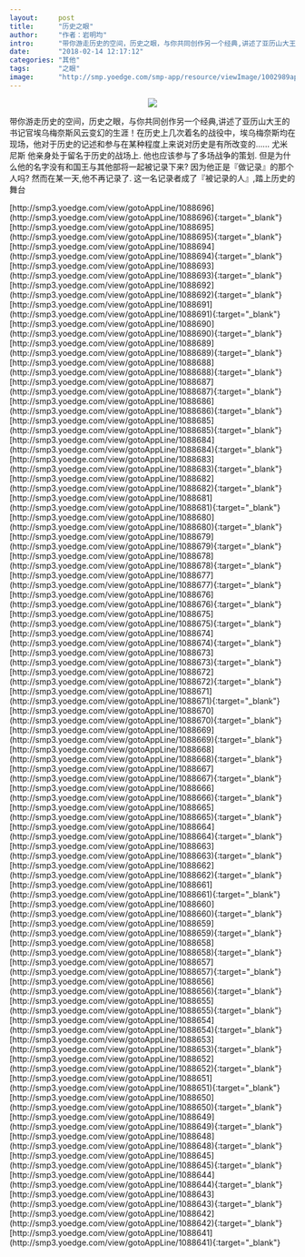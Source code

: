 ```yaml
---
layout:     post
title:      "历史之眼"
author:     "作者：岩明均"
intro:      "带你游走历史的空间，历史之眼，与你共同创作另一个经典,讲述了亚历山大王的书记官埃乌梅奈斯风云变幻的生涯！在历史上几次着名的战役中，埃乌梅奈斯均在现场，他对于历史的记述和参与在某种程度上来说对历史是有所改变的...... 尤米尼斯 他亲身处于留名于历史的战场上. 他也应该参与了多场战争的策划. 但是为什么他的名字没有和国王与其他部将一起被记录下来? 因为他正是『做记录』的那个人吗? 然而在某一天,他不再记录了. 这一名记录者成了『被记录的人』,踏上历史的舞台"
date:       "2018-02-14 12:17:12"
categories: "其他"
tags:       "之眼"
image:      "http://smp.yoedge.com/smp-app/resource/viewImage/1002989appline.png"
---
```

<div style="text-align: center">
<p><img src="http://smp.yoedge.com/smp-app/resource/viewImage/1002989appline.png"/></p>
</div>
<p class="post-meta">
<span>带你游走历史的空间，历史之眼，与你共同创作另一个经典,讲述了亚历山大王的书记官埃乌梅奈斯风云变幻的生涯！在历史上几次着名的战役中，埃乌梅奈斯均在现场，他对于历史的记述和参与在某种程度上来说对历史是有所改变的...... 尤米尼斯 他亲身处于留名于历史的战场上. 他也应该参与了多场战争的策划. 但是为什么他的名字没有和国王与其他部将一起被记录下来? 因为他正是『做记录』的那个人吗? 然而在某一天,他不再记录了. 这一名记录者成了『被记录的人』,踏上历史的舞台</span>
</p>
[http://smp3.yoedge.com/view/gotoAppLine/1088696](http://smp3.yoedge.com/view/gotoAppLine/1088696){:target="_blank"}
[http://smp3.yoedge.com/view/gotoAppLine/1088695](http://smp3.yoedge.com/view/gotoAppLine/1088695){:target="_blank"}
[http://smp3.yoedge.com/view/gotoAppLine/1088694](http://smp3.yoedge.com/view/gotoAppLine/1088694){:target="_blank"}
[http://smp3.yoedge.com/view/gotoAppLine/1088693](http://smp3.yoedge.com/view/gotoAppLine/1088693){:target="_blank"}
[http://smp3.yoedge.com/view/gotoAppLine/1088692](http://smp3.yoedge.com/view/gotoAppLine/1088692){:target="_blank"}
[http://smp3.yoedge.com/view/gotoAppLine/1088691](http://smp3.yoedge.com/view/gotoAppLine/1088691){:target="_blank"}
[http://smp3.yoedge.com/view/gotoAppLine/1088690](http://smp3.yoedge.com/view/gotoAppLine/1088690){:target="_blank"}
[http://smp3.yoedge.com/view/gotoAppLine/1088689](http://smp3.yoedge.com/view/gotoAppLine/1088689){:target="_blank"}
[http://smp3.yoedge.com/view/gotoAppLine/1088688](http://smp3.yoedge.com/view/gotoAppLine/1088688){:target="_blank"}
[http://smp3.yoedge.com/view/gotoAppLine/1088687](http://smp3.yoedge.com/view/gotoAppLine/1088687){:target="_blank"}
[http://smp3.yoedge.com/view/gotoAppLine/1088686](http://smp3.yoedge.com/view/gotoAppLine/1088686){:target="_blank"}
[http://smp3.yoedge.com/view/gotoAppLine/1088685](http://smp3.yoedge.com/view/gotoAppLine/1088685){:target="_blank"}
[http://smp3.yoedge.com/view/gotoAppLine/1088684](http://smp3.yoedge.com/view/gotoAppLine/1088684){:target="_blank"}
[http://smp3.yoedge.com/view/gotoAppLine/1088683](http://smp3.yoedge.com/view/gotoAppLine/1088683){:target="_blank"}
[http://smp3.yoedge.com/view/gotoAppLine/1088682](http://smp3.yoedge.com/view/gotoAppLine/1088682){:target="_blank"}
[http://smp3.yoedge.com/view/gotoAppLine/1088681](http://smp3.yoedge.com/view/gotoAppLine/1088681){:target="_blank"}
[http://smp3.yoedge.com/view/gotoAppLine/1088680](http://smp3.yoedge.com/view/gotoAppLine/1088680){:target="_blank"}
[http://smp3.yoedge.com/view/gotoAppLine/1088679](http://smp3.yoedge.com/view/gotoAppLine/1088679){:target="_blank"}
[http://smp3.yoedge.com/view/gotoAppLine/1088678](http://smp3.yoedge.com/view/gotoAppLine/1088678){:target="_blank"}
[http://smp3.yoedge.com/view/gotoAppLine/1088677](http://smp3.yoedge.com/view/gotoAppLine/1088677){:target="_blank"}
[http://smp3.yoedge.com/view/gotoAppLine/1088676](http://smp3.yoedge.com/view/gotoAppLine/1088676){:target="_blank"}
[http://smp3.yoedge.com/view/gotoAppLine/1088675](http://smp3.yoedge.com/view/gotoAppLine/1088675){:target="_blank"}
[http://smp3.yoedge.com/view/gotoAppLine/1088674](http://smp3.yoedge.com/view/gotoAppLine/1088674){:target="_blank"}
[http://smp3.yoedge.com/view/gotoAppLine/1088673](http://smp3.yoedge.com/view/gotoAppLine/1088673){:target="_blank"}
[http://smp3.yoedge.com/view/gotoAppLine/1088672](http://smp3.yoedge.com/view/gotoAppLine/1088672){:target="_blank"}
[http://smp3.yoedge.com/view/gotoAppLine/1088671](http://smp3.yoedge.com/view/gotoAppLine/1088671){:target="_blank"}
[http://smp3.yoedge.com/view/gotoAppLine/1088670](http://smp3.yoedge.com/view/gotoAppLine/1088670){:target="_blank"}
[http://smp3.yoedge.com/view/gotoAppLine/1088669](http://smp3.yoedge.com/view/gotoAppLine/1088669){:target="_blank"}
[http://smp3.yoedge.com/view/gotoAppLine/1088668](http://smp3.yoedge.com/view/gotoAppLine/1088668){:target="_blank"}
[http://smp3.yoedge.com/view/gotoAppLine/1088667](http://smp3.yoedge.com/view/gotoAppLine/1088667){:target="_blank"}
[http://smp3.yoedge.com/view/gotoAppLine/1088666](http://smp3.yoedge.com/view/gotoAppLine/1088666){:target="_blank"}
[http://smp3.yoedge.com/view/gotoAppLine/1088665](http://smp3.yoedge.com/view/gotoAppLine/1088665){:target="_blank"}
[http://smp3.yoedge.com/view/gotoAppLine/1088664](http://smp3.yoedge.com/view/gotoAppLine/1088664){:target="_blank"}
[http://smp3.yoedge.com/view/gotoAppLine/1088663](http://smp3.yoedge.com/view/gotoAppLine/1088663){:target="_blank"}
[http://smp3.yoedge.com/view/gotoAppLine/1088662](http://smp3.yoedge.com/view/gotoAppLine/1088662){:target="_blank"}
[http://smp3.yoedge.com/view/gotoAppLine/1088661](http://smp3.yoedge.com/view/gotoAppLine/1088661){:target="_blank"}
[http://smp3.yoedge.com/view/gotoAppLine/1088660](http://smp3.yoedge.com/view/gotoAppLine/1088660){:target="_blank"}
[http://smp3.yoedge.com/view/gotoAppLine/1088659](http://smp3.yoedge.com/view/gotoAppLine/1088659){:target="_blank"}
[http://smp3.yoedge.com/view/gotoAppLine/1088658](http://smp3.yoedge.com/view/gotoAppLine/1088658){:target="_blank"}
[http://smp3.yoedge.com/view/gotoAppLine/1088657](http://smp3.yoedge.com/view/gotoAppLine/1088657){:target="_blank"}
[http://smp3.yoedge.com/view/gotoAppLine/1088656](http://smp3.yoedge.com/view/gotoAppLine/1088656){:target="_blank"}
[http://smp3.yoedge.com/view/gotoAppLine/1088655](http://smp3.yoedge.com/view/gotoAppLine/1088655){:target="_blank"}
[http://smp3.yoedge.com/view/gotoAppLine/1088654](http://smp3.yoedge.com/view/gotoAppLine/1088654){:target="_blank"}
[http://smp3.yoedge.com/view/gotoAppLine/1088653](http://smp3.yoedge.com/view/gotoAppLine/1088653){:target="_blank"}
[http://smp3.yoedge.com/view/gotoAppLine/1088652](http://smp3.yoedge.com/view/gotoAppLine/1088652){:target="_blank"}
[http://smp3.yoedge.com/view/gotoAppLine/1088651](http://smp3.yoedge.com/view/gotoAppLine/1088651){:target="_blank"}
[http://smp3.yoedge.com/view/gotoAppLine/1088650](http://smp3.yoedge.com/view/gotoAppLine/1088650){:target="_blank"}
[http://smp3.yoedge.com/view/gotoAppLine/1088649](http://smp3.yoedge.com/view/gotoAppLine/1088649){:target="_blank"}
[http://smp3.yoedge.com/view/gotoAppLine/1088648](http://smp3.yoedge.com/view/gotoAppLine/1088648){:target="_blank"}
[http://smp3.yoedge.com/view/gotoAppLine/1088645](http://smp3.yoedge.com/view/gotoAppLine/1088645){:target="_blank"}
[http://smp3.yoedge.com/view/gotoAppLine/1088644](http://smp3.yoedge.com/view/gotoAppLine/1088644){:target="_blank"}
[http://smp3.yoedge.com/view/gotoAppLine/1088643](http://smp3.yoedge.com/view/gotoAppLine/1088643){:target="_blank"}
[http://smp3.yoedge.com/view/gotoAppLine/1088642](http://smp3.yoedge.com/view/gotoAppLine/1088642){:target="_blank"}
[http://smp3.yoedge.com/view/gotoAppLine/1088641](http://smp3.yoedge.com/view/gotoAppLine/1088641){:target="_blank"}


